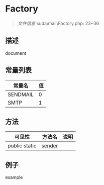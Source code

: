 #  Factory 

> *文件信息* suda\mail\Factory.php: 23~36

## 描述

document
## 常量列表
| 常量名  |  值|
|--------|----|
|SENDMAIL | 0 | 
|SMTP | 1 | 



## 方法

| 可见性 | 方法名 | 说明 |
|--------|-------|------|
|  public  static|[sender](Factory/sender.md) |  |
 

## 例子

example